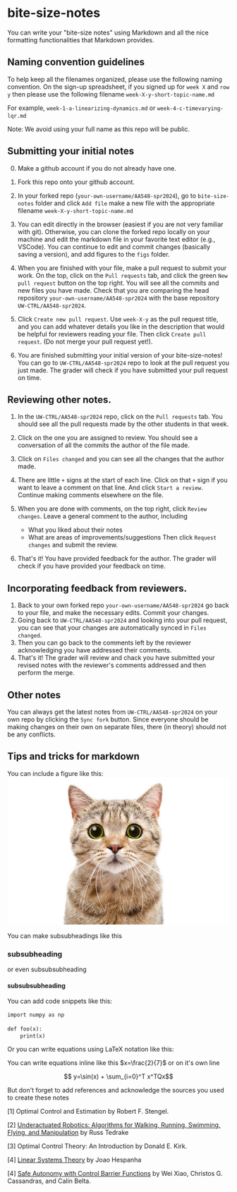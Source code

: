 # bite-size-notes

You can write your "bite-size notes" using Markdown and all the nice formatting functionalities that Markdown provides.

## Naming convention guidelines
To help keep all the filenames organized, please use the following naming convention. 
On the sign-up spreadsheet, if you signed up for `week X` and `row y` then please use the following filename `week-X-y-short-topic-name.md`

For example, `week-1-a-linearizing-dynamics.md` or `week-4-c-timevarying-lqr.md`

Note: We avoid using your full name as this repo will be public.

## Submitting your initial notes

0. Make a github account if you do not already have one. 

1.  Fork this repo onto your github account.

2. In your forked repo (`your-own-username/AA548-spr2024`), go to `bite-size-notes` folder and click `Add file` make a new file with the appropriate filename `week-X-y-short-topic-name.md`

3. You can edit directly in the browser (easiest if you are not very familiar with git). Otherwise, you can clone the forked repo locally on your machine and edit the markdown file in your favorite text editor (e.g., VSCode). You can continue to edit and commit changes (basically saving a version), and add figures to the `figs` folder.

4. When you are finished with your file, make a pull request to submit your work. On the top, click on the `Pull requests` tab, and click the green `New pull request` button on the top right. You will see all the commits and new files you have made. Check that you are comparing the head repository `your-own-username/AA548-spr2024` with the base repository `UW-CTRL/AA548-spr2024`.
   
5. Click `Create new pull request`. Use `week-X-y` as the pull request title, and you can add whatever details you like in the description that would be helpful for reviewers reading your file. Then click `Create pull request`. (Do not merge your pull request yet!).
  
6. You are finished submitting your initial version of your bite-size-notes! You can go to `UW-CTRL/AA548-spr2024` repo to look at the pull request you just made. The grader will check if you have submitted your pull request on time.


## Reviewing other notes.

1. In the `UW-CTRL/AA548-spr2024` repo, click on the `Pull requests` tab. You should see all the pull requests made by the other students in that week.

2. Click on the one you are assigned to review. You should see a conversation of all the commits the author of the file made.
   
3. Click on `Files changed` and you can see all the changes that the author made.
4. There are little `+` signs at the start of each line. Click on that `+` sign if you want to leave a comment on that line. And click `Start a review`. Continue making comments elsewhere on the file.
5. When you are done with comments, on the top right, click `Review changes`. Leave a general comment to the author, including
    - What you liked about their notes
    - What are areas of improvements/suggestions
Then click `Request changes` and submit the review.
7. That's it! You have provided feedback for the author. The grader will check if you have provided your feedback on time.

## Incorporating feedback from reviewers.

1. Back to your own forked repo `your-own-username/AA548-spr2024` go back to your file, and make the necessary edits. Commit your changes.
2. Going back to `UW-CTRL/AA548-spr2024` and looking into your pull request, you can see that your changes are automatically synced in `Files changed`.
3. Then you can go back to the comments left by the reviewer acknowledging you have addressed their comments.
4. That's it! The grader will review and chack you have submitted your revised notes with the reviewer's comments addressed and then perform the merge.

## Other notes

You can always get the latest notes from `UW-CTRL/AA548-spr2024` on your own repo by clicking the `Sync fork` button. Since everyone should be making changes on their own on separate files, there (in theory) should not be any conflicts.


## Tips and tricks for markdown

You can include a figure like this:
![alt text](figs/leung_cat.jpg "Title")

You can make subsubheadings like this
### subsubheading

or even subsubsubheading
#### subsubsubheading

You can add code snippets like this:
```
import numpy as np

def foo(x):
    print(x)
```

Or you can write equations using LaTeX notation like this:

You can write equations inline like this $x=\frac{2}{7}$ or on it's own line

$$ y=\sin(x) + \sum_{i=0}^T x^TQx$$

But don't forget to add references and acknowledge the sources you used to create these notes

[1] Optimal Control and Estimation by Robert F. Stengel.

[2] [Underactuated Robotics: Algorithms for Walking, Running, Swimming, Flying, and Manipulation](https://underactuated.csail.mit.edu/) by Russ Tedrake 

[3] Optimal Control Theory: An Introduction by Donald E. Kirk.

[4] [Linear Systems Theory](https://web.ece.ucsb.edu/~hespanha/linearsystems/) by Joao Hespanha

[4] [Safe Autonomy with Control Barrier Functions](https://link.springer.com/book/10.1007/978-3-031-27576-0) by Wei Xiao, Christos G. Cassandras, and Calin Belta.
